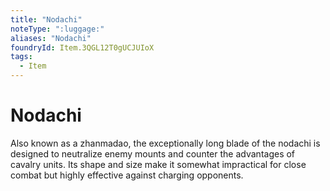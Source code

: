```yaml
---
title: "Nodachi"
noteType: ":luggage:"
aliases: "Nodachi"
foundryId: Item.3QGL12T0gUCJUIoX
tags:
  - Item
---
```


# Nodachi

Also known as a zhanmadao, the exceptionally long blade of the nodachi is designed to neutralize enemy mounts and counter the advantages of cavalry units. Its shape and size make it somewhat impractical for close combat but highly effective against charging opponents.
